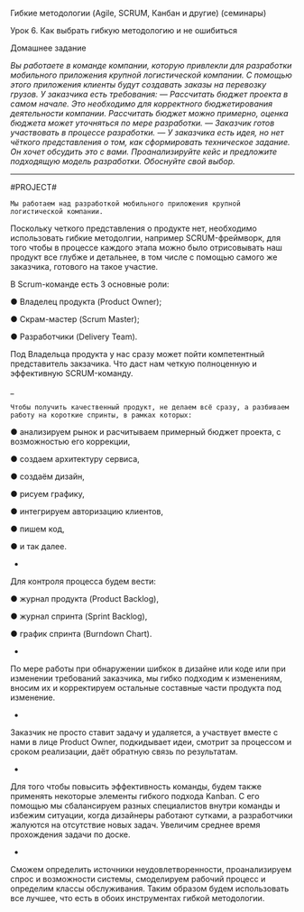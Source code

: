 Гибкие методологии (Agile, SCRUM, Канбан и другие) (семинары)

Урок 6. Как выбрать гибкую методологию и не ошибиться

Домашнее задание

*Вы работаете в команде компании, которую привлекли для разработки мобильного приложения крупной логистической компании. С помощью этого приложения клиенты будут создавать заказы на перевозку грузов.
У заказчика есть требования:
— Рассчитать бюджет проекта в самом начале. Это необходимо для корректного бюджетирования деятельности компании. Рассчитать бюджет можно примерно, оценка бюджета может уточняться по мере разработки.
— Заказчик готов участвовать в процессе разработки.
— У заказчика есть идея, но нет чёткого представления о том, как сформировать техническое задание. Он хочет обсудить это с вами.
Проанализируйте кейс и предложите подходящую модель разработки. Обоснуйте свой выбор.*

_____________________________________________________________________________________

#PROJECT#

    Мы работаем над разработкой мобильного приложения крупной логистической компании.

Поскольку четкого представления о продукте нет, необходимо использовать гибкие методолгии, например SCRUM-фреймворк, для того чтобы в процессе каждого этапа можно было отрисовывать наш продукт все глубже и детальнее, в том числе с помощью самого же заказчика, готового на такое участие. 

В Scrum-команде есть 3 основные роли:

● Владелец продукта (Product Owner);

● Скрам-мастер (Scrum Master);

● Разработчики (Delivery Team).

Под Владельца продукта у нас сразу может пойти компетентный представитель закзачика. Что даст нам четкую полноценную и эффективную SCRUM-команду.

_

    Чтобы получить качественный продукт, не делаем всё сразу, а разбиваем работу на короткие спринты, в рамках которых:

● анализируем рынок и расчитываем примерный бюджет проекта, с возможностью его коррекции,

● создаем архитектуру сервиса,

● создаём дизайн,

● рисуем графику,

● интегрируем авторизацию клиентов,

● пишем код,

● и так далее.

*

Для контроля процесса будем вести:

● журнал продукта (Product Backlog),

● журнал спринта (Sprint Backlog),

● график спринта (Burndown Chart).

*

По мере работы при обнаружении шибкок в дизайне или коде или  при изменении требований заказчика, мы гибко подходим к изменениям, вносим их и корректируем остальные составные части продукта под изменение.

*

Заказчик не просто ставит задачу и удаляется, а участвует вместе с нами в лице Product Owner, подкидывает идеи, смотрит за процессом и сроком реализации, даёт обратную связь по результатам.

*

Для того чтобы повысить эффективность команды, будем также применять некоторые элементы гибкого подхода Kanban. С его помощью мы сбалансируем разных специалистов внутри команды и избежим ситуации, когда дизайнеры работают сутками, а разработчики жалуются на отсутствие новых задач. Увеличим среднее время прохождения задачи по доске.

*

Сможем определить источники неудовлетворенности, проанализируем спрос и возможности системы, смоделируем рабочий процесс и определим классы обслуживания. Таким образом будем использовать все лучшее, что есть в обоих инструментах гибкой методологии.







 
